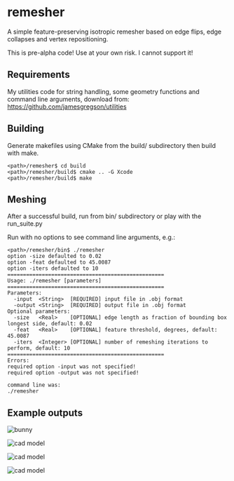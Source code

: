 remesher
========

A simple feature-preserving isotropic remesher based on edge flips, edge collapses and vertex repositioning.

This is pre-alpha code! Use at your own risk. I cannot support it!

## Requirements

My utilities code for string handling, some geometry functions and command line arguments, download from: https://github.com/jamesgregson/utilities

## Building

Generate makefiles using CMake from the build/ subdirectory then build with make.

```
<path>/remesher$ cd build
<path>/remesher/build$ cmake .. -G Xcode
<path>/remesher/build$ make
```
## Meshing

After a successful build, run from bin/ subdirectory or play with the run_suite.py

Run with no options to see command line arguments, e.g.:

```
<path>/remesher/bin$ ./remesher
option -size defaulted to 0.02
option -feat defaulted to 45.0087
option -iters defaulted to 10
==================================================
Usage: ./remesher [parameters]
==================================================
Parameters:
  -input  <String>  [REQUIRED] input file in .obj format
  -output <String>  [REQUIRED] output file in .obj format
Optional parameters:
  -size   <Real>    [OPTIONAL] edge length as fraction of bounding box longest side, default: 0.02
  -feat   <Real>    [OPTIONAL] feature threshold, degrees, default: 45.0087
  -iters  <Integer> [OPTIONAL] number of remeshing iterations to perform, default: 10
==================================================
Errors: 
required option -input was not specified!
required option -output was not specified!

command line was: 
./remesher 
```

## Example outputs

![bunny](https://github.com/jamesgregson/remesher/blob/master/images/bunny.png)

![cad model](https://github.com/jamesgregson/remesher/blob/master/images/cad1.png)

![cad model](https://github.com/jamesgregson/remesher/blob/master/images/cad2.png)

![cad model](https://github.com/jamesgregson/remesher/blob/master/images/cad3.png)
